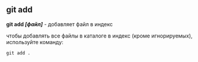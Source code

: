 ## git add
 
 **git add *[файл]*** - добавляет файл в индекс

 чтобы добавлять все файлы в каталоге в индекс (кроме игнорируемых), используйте команду:
 
 ```bash=
 git add .
```